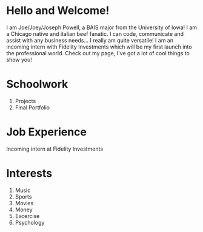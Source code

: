 # Hello and Welcome!
I am Joe/Joey/Joseph Powell, a BAIS major from the University of Iowa! I am a Chicago native and italian beef fanatic. I can code, communicate and assist with any business needs... I really am quite versatile! I am an incoming intern with Fidelity Investments which will be my first launch into the professional world.
Check out my page, I've got a lot of cool things to show you!
# Schoolwork
1. Projects
2. Final Portfolio

# Job Experience
Incoming intern at Fidelity Investments

# Interests
1. Music
2. Sports
3. Movies
4. Money
5. Excercise
6. Psychology
